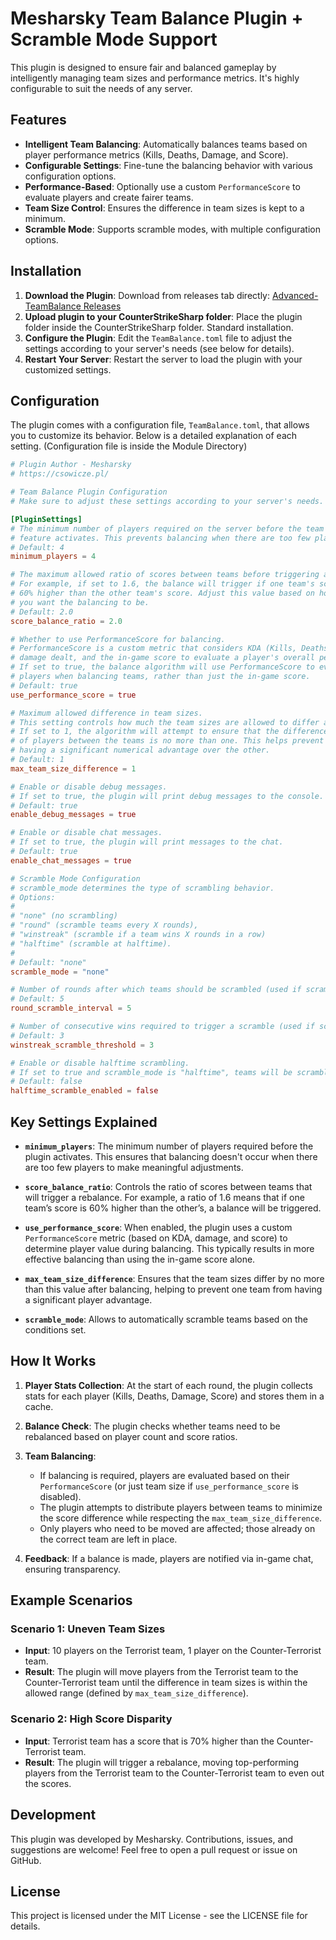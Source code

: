 # Mesharsky Team Balance Plugin + Scramble Mode Support

This plugin is designed to ensure fair and balanced gameplay by intelligently managing team sizes and performance metrics. It's highly configurable to suit the needs of any server.

## Features

- **Intelligent Team Balancing**: Automatically balances teams based on player performance metrics (Kills, Deaths, Damage, and Score).
- **Configurable Settings**: Fine-tune the balancing behavior with various configuration options.
- **Performance-Based**: Optionally use a custom `PerformanceScore` to evaluate players and create fairer teams.
- **Team Size Control**: Ensures the difference in team sizes is kept to a minimum.
- **Scramble Mode**: Supports scramble modes, with multiple configuration options.

## Installation

1. **Download the Plugin**: Download from releases tab directly: [Advanced-TeamBalance Releases](https://github.com/Mesharsky/Advanced-TeamBalance/releases)
2. **Upload plugin to your CounterStrikeSharp folder**: Place the plugin folder inside the CounterStrikeSharp folder. Standard installation.
3. **Configure the Plugin**: Edit the `TeamBalance.toml` file to adjust the settings according to your server's needs (see below for details).
4. **Restart Your Server**: Restart the server to load the plugin with your customized settings.

## Configuration

The plugin comes with a configuration file, `TeamBalance.toml`, that allows you to customize its behavior. Below is a detailed explanation of each setting. (Configuration file is inside the Module Directory)

```toml
# Plugin Author - Mesharsky
# https://csowicze.pl/

# Team Balance Plugin Configuration
# Make sure to adjust these settings according to your server's needs.

[PluginSettings]
# The minimum number of players required on the server before the team balance
# feature activates. This prevents balancing when there are too few players.
# Default: 4
minimum_players = 4

# The maximum allowed ratio of scores between teams before triggering a balance.
# For example, if set to 1.6, the balance will trigger if one team's score is
# 60% higher than the other team's score. Adjust this value based on how strict
# you want the balancing to be.
# Default: 2.0
score_balance_ratio = 2.0

# Whether to use PerformanceScore for balancing.
# PerformanceScore is a custom metric that considers KDA (Kills, Deaths, Assists),
# damage dealt, and the in-game score to evaluate a player's overall performance.
# If set to true, the balance algorithm will use PerformanceScore to evaluate 
# players when balancing teams, rather than just the in-game score.
# Default: true
use_performance_score = true

# Maximum allowed difference in team sizes.
# This setting controls how much the team sizes are allowed to differ after balancing.
# If set to 1, the algorithm will attempt to ensure that the difference in the number 
# of players between the teams is no more than one. This helps prevent one team from
# having a significant numerical advantage over the other.
# Default: 1
max_team_size_difference = 1

# Enable or disable debug messages.
# If set to true, the plugin will print debug messages to the console.
# Default: true
enable_debug_messages = true

# Enable or disable chat messages.
# If set to true, the plugin will print messages to the chat.
# Default: true
enable_chat_messages = true

# Scramble Mode Configuration
# scramble_mode determines the type of scrambling behavior.
# Options: 
# 
# "none" (no scrambling)
# "round" (scramble teams every X rounds),
# "winstreak" (scramble if a team wins X rounds in a row)
# "halftime" (scramble at halftime).
#
# Default: "none"
scramble_mode = "none"

# Number of rounds after which teams should be scrambled (used if scramble_mode is "round").
# Default: 5
round_scramble_interval = 5

# Number of consecutive wins required to trigger a scramble (used if scramble_mode is "winstreak").
# Default: 3
winstreak_scramble_threshold = 3

# Enable or disable halftime scrambling.
# If set to true and scramble_mode is "halftime", teams will be scrambled at halftime.
# Default: false
halftime_scramble_enabled = false
```
## Key Settings Explained

- **`minimum_players`**: The minimum number of players required before the plugin activates. This ensures that balancing doesn't occur when there are too few players to make meaningful adjustments.

- **`score_balance_ratio`**: Controls the ratio of scores between teams that will trigger a rebalance. For example, a ratio of 1.6 means that if one team’s score is 60% higher than the other’s, a balance will be triggered.

- **`use_performance_score`**: When enabled, the plugin uses a custom `PerformanceScore` metric (based on KDA, damage, and score) to determine player value during balancing. This typically results in more effective balancing than using the in-game score alone.

- **`max_team_size_difference`**: Ensures that the team sizes differ by no more than this value after balancing, helping to prevent one team from having a significant player advantage.

- **`scramble_mode`**: Allows to automatically scramble teams based on the conditions set.

## How It Works

1. **Player Stats Collection**: At the start of each round, the plugin collects stats for each player (Kills, Deaths, Damage, Score) and stores them in a cache.

2. **Balance Check**: The plugin checks whether teams need to be rebalanced based on player count and score ratios.

3. **Team Balancing**:
   - If balancing is required, players are evaluated based on their `PerformanceScore` (or just team size if `use_performance_score` is disabled).
   - The plugin attempts to distribute players between teams to minimize the score difference while respecting the `max_team_size_difference`.
   - Only players who need to be moved are affected; those already on the correct team are left in place.

4. **Feedback**: If a balance is made, players are notified via in-game chat, ensuring transparency.

## Example Scenarios

### Scenario 1: Uneven Team Sizes
- **Input**: 10 players on the Terrorist team, 1 player on the Counter-Terrorist team.
- **Result**: The plugin will move players from the Terrorist team to the Counter-Terrorist team until the difference in team sizes is within the allowed range (defined by `max_team_size_difference`).

### Scenario 2: High Score Disparity
- **Input**: Terrorist team has a score that is 70% higher than the Counter-Terrorist team.
- **Result**: The plugin will trigger a rebalance, moving top-performing players from the Terrorist team to the Counter-Terrorist team to even out the scores.

## Development

This plugin was developed by Mesharsky. Contributions, issues, and suggestions are welcome! Feel free to open a pull request or issue on GitHub.

## License

This project is licensed under the MIT License - see the LICENSE file for details.
